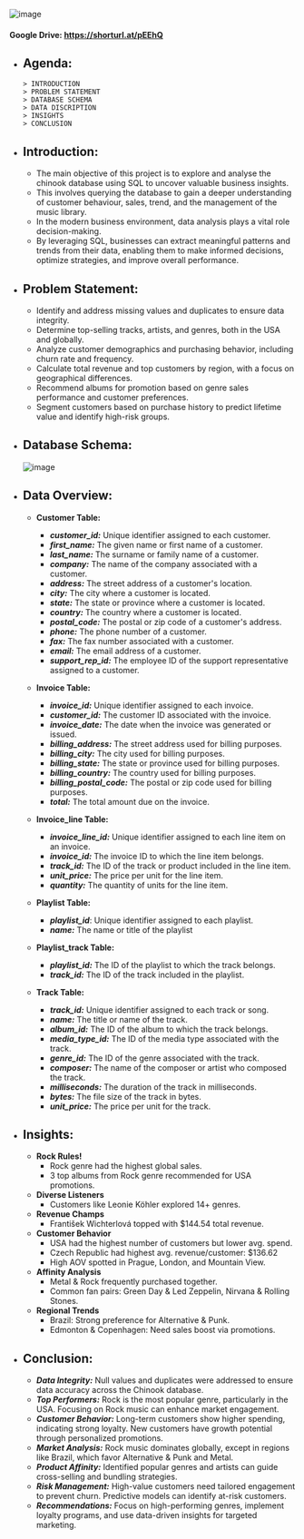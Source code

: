 ![image](https://github.com/user-attachments/assets/2b4972b5-e312-45da-91b8-1795b8e907d8)

#### Google Drive: https://shorturl.at/pEEhQ

- ## Agenda:
  ```
  > INTRODUCTION
  > PROBLEM STATEMENT
  > DATABASE SCHEMA
  > DATA DISCRIPTION
  > INSIGHTS
  > CONCLUSION
  ```
  
- ## Introduction:
  - The main objective of this project is to explore and analyse the chinook database using SQL to uncover valuable business insights.
  - This involves querying the database to gain a deeper understanding of customer behaviour, sales, trend,  and the management of the music library.
  - In the modern business environment, data analysis plays a vital role decision-making.
  - By leveraging SQL, businesses can extract meaningful patterns and trends from their data, enabling  them to make informed decisions, optimize strategies, and improve overall performance.

- ## Problem Statement:
  - Identify and address missing values and duplicates to ensure data integrity.
  - Determine top-selling tracks, artists, and genres, both in the USA and globally.
  - Analyze customer demographics and purchasing behavior, including churn rate and frequency.
  - Calculate total revenue and top customers by region, with a focus on geographical differences.
  - Recommend albums for promotion based on genre sales performance and customer preferences.
  - Segment customers based on purchase history to predict lifetime value and identify high-risk groups.

- ## Database Schema:
  ![image](https://github.com/user-attachments/assets/b4bd3033-89f7-48f1-aa4b-08d62dd5c013)

- ## Data Overview:
  -  **Customer Table:**
      - **_customer_id:_** Unique identifier assigned to each customer.
      - **_first_name:_** The given name or first name of a customer.
      - **_last_name:_** The surname or family name of a customer.
      - **_company:_** The name of the company associated with a customer.
      - **_address:_** The street address of a customer's location.
      - **_city:_** The city where a customer is located.
      - **_state:_** The state or province where a customer is located.
      - **_country:_** The country where a customer is located.
      - **_postal_code:_** The postal or zip code of a customer's address.
      - **_phone:_** The phone number of a customer.
      - **_fax:_** The fax number associated with a customer.
      - **_email:_** The email address of a customer.
      - **_support_rep_id:_** The employee ID of the support representative assigned to a customer.
        
  -  **Invoice Table:**
      - **_invoice_id:_** Unique identifier assigned to each invoice.
      - **_customer_id:_** The customer ID associated with the invoice.
      - **_invoice_date:_** The date when the invoice was generated or issued.
      - **_billing_address:_** The street address used for billing purposes.
      - **_billing_city:_** The city used for billing purposes.
      - **_billing_state:_** The state or province used for billing purposes.
      - **_billing_country:_** The country used for billing purposes.
      - **_billing_postal_code:_** The postal or zip code used for billing purposes.
      - **_total:_** The total amount due on the invoice.

  - **Invoice_line Table:**
      - **_invoice_line_id:_** Unique identifier assigned to each line item on an invoice.
      - **_invoice_id:_** The invoice ID to which the line item belongs.
      - **_track_id:_** The ID of the track or product included in the line item.
      - **_unit_price:_** The price per unit for the line item.
      - **_quantity:_** The quantity of units for the line item.

  - **Playlist Table:**
      - **_playlist_id_**: Unique identifier assigned to each playlist.
      - **_name:_** The name or title of the playlist

  - **Playlist_track Table:**
      - **_playlist_id:_** The ID of the playlist to which the track belongs.
      - **_track_id:_** The ID of the track included in the playlist.

  - **Track Table:**
      - **_track_id:_** Unique identifier assigned to each track or song.
      - **_name:_** The title or name of the track.
      - **_album_id:_** The ID of the album to which the track belongs.
      - **_media_type_id:_** The ID of the media type associated with the track.
      - **_genre_id:_** The ID of the genre associated with the track.
      - **_composer:_** The name of the composer or artist who composed the track.
      - **_milliseconds:_** The duration of the track in milliseconds.
      - **_bytes:_** The file size of the track in bytes.
      - **_unit_price:_** The price per unit for the track.

- ## Insights:
  - **Rock Rules!**
      - Rock genre had the highest global sales.
      - 3 top albums from Rock genre recommended for USA promotions.
  - **Diverse Listeners**
      - Customers like Leonie Köhler explored 14+ genres.
  - **Revenue Champs**
      - František Wichterlová topped with $144.54 total revenue.
  - **Customer Behavior**
      - USA had the highest number of customers but lower avg. spend.
      - Czech Republic had highest avg. revenue/customer: $136.62
      - High AOV spotted in Prague, London, and Mountain View.
  - **Affinity Analysis**
      - Metal & Rock frequently purchased together.
      - Common fan pairs: Green Day & Led Zeppelin, Nirvana & Rolling Stones.
  - **Regional Trends**
      - Brazil: Strong preference for Alternative & Punk.
      - Edmonton & Copenhagen: Need sales boost via promotions.

- ## Conclusion:
  - **_Data Integrity:_** Null values and duplicates were addressed to ensure data accuracy across the Chinook database.
  - **_Top Performers:_** Rock is the most popular genre, particularly in the USA. Focusing on Rock music can enhance market engagement.
  - **_Customer Behavior:_** Long-term customers show higher spending, indicating strong loyalty. New customers have growth potential through personalized promotions.
  - **_Market Analysis:_** Rock music dominates globally, except in regions like Brazil, which favor Alternative & Punk and Metal.
  - **_Product Affinity:_** Identified popular genres and artists can guide cross-selling and bundling strategies.
  - **_Risk Management:_** High-value customers need tailored engagement to prevent churn. Predictive models can identify at-risk customers.
  - **_Recommendations:_** Focus on high-performing genres, implement loyalty programs, and use data-driven insights for targeted marketing. 








